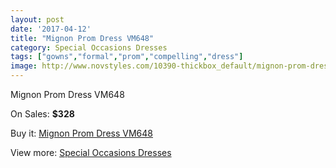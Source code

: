 ```yaml
---
layout: post
date: '2017-04-12'
title: "Mignon Prom Dress VM648"
category: Special Occasions Dresses
tags: ["gowns","formal","prom","compelling","dress"]
image: http://www.novstyles.com/10390-thickbox_default/mignon-prom-dress-vm648.jpg
---
```

Mignon Prom Dress VM648

On Sales: **$328**
<a href="https://www.novstyles.com/en/special-occasions-dresses/7424-mignon-prom-dress-vm648.html"><amp-img layout="responsive" width="600" height="600" src="//www.novstyles.com/10390-thickbox_default/mignon-prom-dress-vm648.jpg" alt="Mignon Prom Dress VM648 0" /></a>

Buy it: [Mignon Prom Dress VM648](https://www.novstyles.com/en/special-occasions-dresses/7424-mignon-prom-dress-vm648.html "Mignon Prom Dress VM648")

View more: [Special Occasions Dresses](https://www.novstyles.com/en/51-special-occasions-dresses "Special Occasions Dresses")